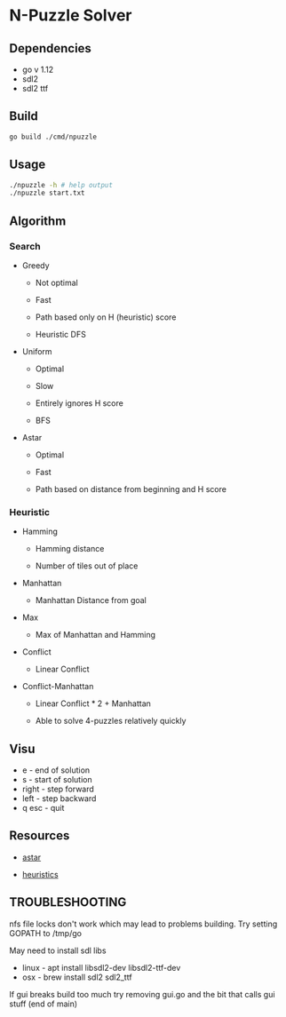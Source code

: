 # N-Puzzle Solver

## Dependencies

* go v 1.12
* sdl2
* sdl2 ttf

## Build

```sh
go build ./cmd/npuzzle
```

## Usage

```sh
./npuzzle -h # help output
./npuzzle start.txt
```

## Algorithm

### Search

* Greedy

	* Not optimal

	* Fast

	* Path based only on H (heuristic) score

	* Heuristic DFS

* Uniform

	* Optimal

	* Slow

	* Entirely ignores H score

	* BFS

* Astar

	* Optimal

	* Fast

	* Path based on distance from beginning and H score

### Heuristic

* Hamming

	* Hamming distance

	* Number of tiles out of place

* Manhattan

	* Manhattan Distance from goal

* Max

	* Max of Manhattan and Hamming

* Conflict

	* Linear Conflict

* Conflict-Manhattan

	* Linear Conflict * 2 + Manhattan

	* Able to solve 4-puzzles relatively quickly

## Visu

* e - end of solution
* s - start of solution
* right - step forward
* left - step backward
* q esc - quit

## Resources

* [astar](https://en.wikipedia.org/wiki/A*_search_algorithm)

* [heuristics](https://algorithmsinsight.wordpress.com/graph-theory-2/a-star-in-general/implementing-a-star-to-solve-n-puzzle/)

## TROUBLESHOOTING

nfs file locks don't work which may lead to problems building. Try setting GOPATH to /tmp/go

May need to install sdl libs

* linux - apt install libsdl2-dev libsdl2-ttf-dev
* osx - brew install sdl2 sdl2_ttf

If gui breaks build too much try removing gui.go and the bit that calls gui stuff (end of main)
